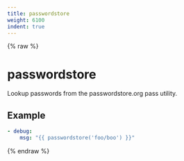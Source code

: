 ```yaml
---
title: passwordstore
weight: 6100
indent: true
---
```


{% raw %}
# passwordstore

Lookup passwords from the passwordstore.org pass utility.


## Example

```yaml
- debug:
    msg: "{{ passwordstore('foo/boo') }}"
```

{% endraw %}